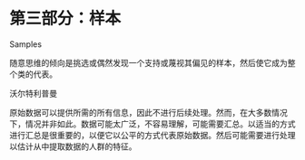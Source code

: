 # 第三部分：样本

Samples

随意思维的倾向是挑选或偶然发现一个支持或蔑视其偏见的样本，然后使它成为整个类的代表。

沃尔特利普曼

原始数据可以提供所需的所有信息，因此不进行后续处理。然而，在大多数情况下，情况并非如此。数据可能太广泛，不容易理解，可能需要汇总。以适当的方式进行汇总是很重要的，以便它以公平的方式代表原始数据。然后可能需要进行处理以估计从中提取数据的人群的特征。